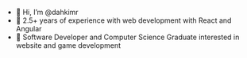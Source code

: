 - 👋 Hi, I’m @dahkimr
- 🌱 2.5+ years of experience with web development with React and Angular
- 👀 Software Developer and Computer Science Graduate interested in website and game development 

<!---
dahkimr/dahkimr is a ✨ special ✨ repository because its `README.md` (this file) appears on your GitHub profile.
You can click the Preview link to take a look at your changes.
--->
